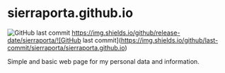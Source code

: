 # sierraporta.github.io

![GitHub last commit](https://img.shields.io/github/last-commit/sierraporta/sierraporta.github.io)
https://img.shields.io/github/release-date/sierraporta/![GitHub last commit](https://img.shields.io/github/last-commit/sierraporta/sierraporta.github.io)

Simple and basic web page for my personal data and information.
